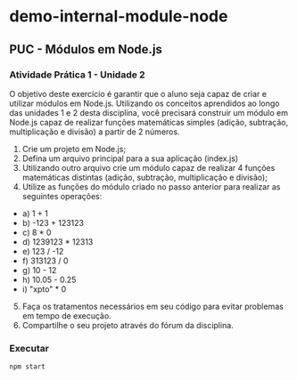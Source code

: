 # demo-internal-module-node

## PUC - Módulos em Node.js

### Atividade Prática 1 - Unidade 2

O objetivo deste exercício é garantir que o aluno seja capaz de criar e utilizar módulos em Node.js. Utilizando os conceitos aprendidos ao longo das unidades 1 e 2 desta disciplina, você precisará construir um módulo em Node.js capaz de realizar funções matemáticas simples (adição, subtração, multiplicação e divisão) a partir de 2 números.

1. Crie um projeto em Node.js;
2. Defina um arquivo principal para a sua aplicação (index.js)
3. Utilizando outro arquivo crie um módulo capaz de realizar 4 funções matemáticas distintas (adição, subtração, multiplicação e divisão);
4. Utilize as funções do módulo criado no passo anterior para realizar as seguintes operações:
- a) 1 + 1
- b) -123 + 123123
- c) 8 * 0
- d) 1239123 * 12313
- e) 123 / -12
- f) 313123 / 0
- g) 10 - 12
- h) 10.05 - 0.25
- i) "xpto" * 0
5. Faça os tratamentos necessários em seu código para evitar problemas em tempo de execução.
6. Compartilhe o seu projeto através do fórum da disciplina.

### Executar

`npm start`
